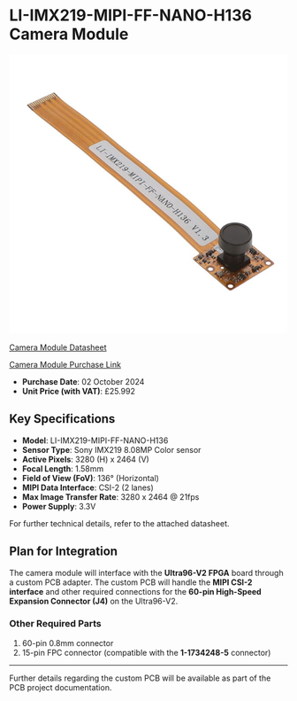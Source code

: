 # LI-IMX219-MIPI-FF-NANO-H136 Camera Module

![Camera Module](Module_Info/Camera_Module_Image.jpg)  

[Camera Module Datasheet](Module_Info/Camera_Module_Datasheet.pdf)

[Camera Module Purchase Link](https://www.digikey.co.uk/en/products/detail/leopard-imaging-inc/LI-IMX219-MIPI-FF-NANO-H136/21324053)

- **Purchase Date**: 02 October 2024
- **Unit Price (with VAT)**: £25.992

## Key Specifications

- **Model**: LI-IMX219-MIPI-FF-NANO-H136
- **Sensor Type**: Sony IMX219 8.08MP Color sensor
- **Active Pixels**: 3280 (H) x 2464 (V)
- **Focal Length**: 1.58mm
- **Field of View (FoV)**: 136° (Horizontal)
- **MIPI Data Interface**: CSI-2 (2 lanes)
- **Max Image Transfer Rate**: 3280 x 2464 @ 21fps
- **Power Supply**: 3.3V
  
For further technical details, refer to the attached datasheet.

## Plan for Integration

The camera module will interface with the **Ultra96-V2 FPGA** board through a custom PCB adapter. The custom PCB will handle the **MIPI CSI-2 interface** and other required connections for the **60-pin High-Speed Expansion Connector (J4)** on the Ultra96-V2.

### Other Required Parts

1.  60-pin 0.8mm connector
2. 15-pin FPC connector (compatible with the **1-1734248-5** connector)

---

Further details regarding the custom PCB will be available as part of the PCB project documentation.
